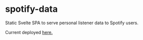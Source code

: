 # spotify-data

Static Svelte SPA to serve personal listener data to Spotify users.

Current deployed [here.](https://d1bxmuvr628ssn.cloudfront.net/#)
